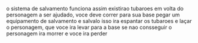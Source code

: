 o sistema de salvamento funciona assim
existirao tubaroes em volta do personagem a ser ajudado, voce deve correr para sua base pegar um equipamento de salvamento e salvalo
isso ira espantar os tubaroes e laçar o personagem, que voce ira levar para a base
se nao consseguir o personagem ira morrer e voce ira perder